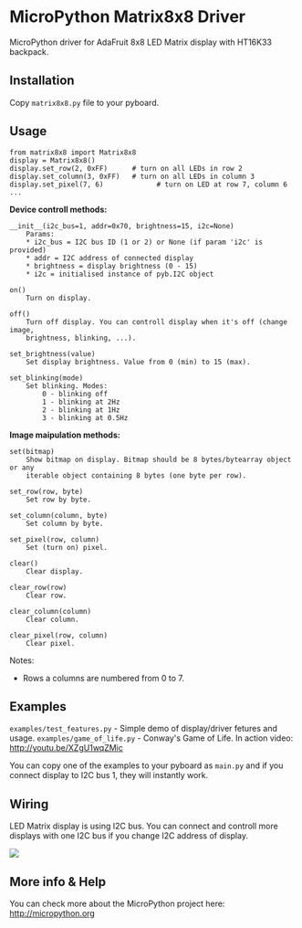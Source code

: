 MicroPython Matrix8x8 Driver
============================

MicroPython driver for AdaFruit 8x8 LED Matrix display with HT16K33 backpack.

Installation
------------

Copy `matrix8x8.py` file to your pyboard.

Usage
-----

```
from matrix8x8 import Matrix8x8
display = Matrix8x8()
display.set_row(2, 0xFF)      # turn on all LEDs in row 2
display.set_column(3, 0xFF)   # turn on all LEDs in column 3
display.set_pixel(7, 6)             # turn on LED at row 7, column 6
...
```

**Device controll methods:**

```
__init__(i2c_bus=1, addr=0x70, brightness=15, i2c=None)
    Params:
    * i2c_bus = I2C bus ID (1 or 2) or None (if param 'i2c' is provided)
    * addr = I2C address of connected display
    * brightness = display brightness (0 - 15)
    * i2c = initialised instance of pyb.I2C object

on()
    Turn on display.

off()
    Turn off display. You can controll display when it's off (change image,
    brightness, blinking, ...).

set_brightness(value)
    Set display brightness. Value from 0 (min) to 15 (max).

set_blinking(mode)
    Set blinking. Modes:
        0 - blinking off
        1 - blinking at 2Hz
        2 - blinking at 1Hz
        3 - blinking at 0.5Hz
```

**Image maipulation methods:**

```
set(bitmap)
    Show bitmap on display. Bitmap should be 8 bytes/bytearray object or any
    iterable object containing 8 bytes (one byte per row).

set_row(row, byte)
    Set row by byte.

set_column(column, byte)
    Set column by byte.

set_pixel(row, column)
    Set (turn on) pixel.

clear()
    Clear display.

clear_row(row)
    Clear row.

clear_column(column)
    Clear column.

clear_pixel(row, column)
    Clear pixel.
```

Notes:
* Rows a columns are numbered from 0 to 7.

Examples
--------

`examples/test_features.py` - Simple demo of display/driver fetures and usage.
`examples/game_of_life.py` - Conway's Game of Life. In action video:
http://youtu.be/XZgU1wqZMic

You can copy one of the examples to your pyboard as `main.py` and if you connect
display to I2C bus 1, they will instantly work.

Wiring
------

LED Matrix display is using I2C bus. You can connect and controll more displays
with one I2C bus if you change I2C address of display.

![](https://github.com/JanBednarik/micropython-matrix8x8/blob/master/docs/pyboard-matrix-wiring.jpg)

More info & Help
----------------

You can check more about the MicroPython project here: http://micropython.org
